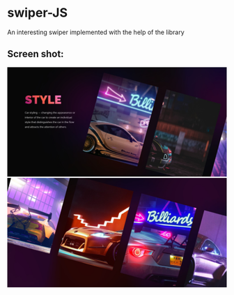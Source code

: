 # swiper-JS
 An interesting swiper implemented with the help of the library

## Screen shot:
![Preview](preview/preview01.jpg)
![Preview](preview/preview02.jpg)
